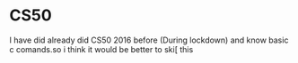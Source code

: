 # CS50

I have did already did CS50 2016 before (During lockdown) and know basic c comands.so i think it would be better to ski[ this   
